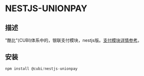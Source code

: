 # NESTJS-UNIONPAY

## 描述
"酷比"(CUBI)体系中的，银联支付模块，nestjs版。[支付模块详情参考](https://github.com/suntopo/unionpay/blob/master/README.md)。

## 安装
```javascript
npm install @cubi/nestjs-unionpay
```

